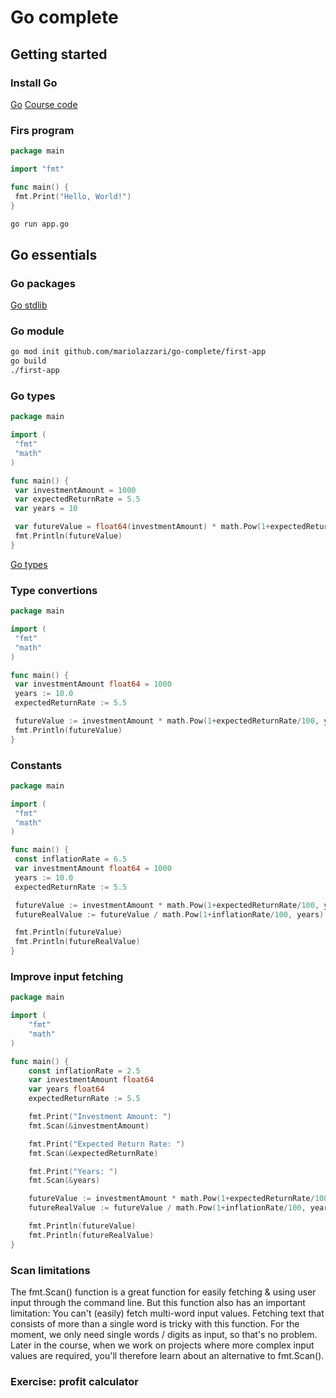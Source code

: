# Go complete

## Getting started

### Install Go

[Go](https://go.dev/)
[Course code](https://github.com/mschwarzmueller/go-complete-guide-resources)

### Firs program

```go
package main

import "fmt"

func main() {
 fmt.Print("Hello, World!")
}
```

```sh
go run app.go
```

## Go essentials

### Go packages

[Go stdlib](https://pkg.go.dev/std)

### Go module

```sh
go mod init github.com/mariolazzari/go-complete/first-app
go build
./first-app
```

### Go types

```go
package main

import (
 "fmt"
 "math"
)

func main() {
 var investmentAmount = 1000
 var expectedReturnRate = 5.5
 var years = 10

 var futureValue = float64(investmentAmount) * math.Pow(1+expectedReturnRate/100, float64(years))
 fmt.Println(futureValue)
}
```

[Go types](https://go.dev/tour/basics/11)

### Type convertions

```go
package main

import (
 "fmt"
 "math"
)

func main() {
 var investmentAmount float64 = 1000
 years := 10.0
 expectedReturnRate := 5.5

 futureValue := investmentAmount * math.Pow(1+expectedReturnRate/100, years)
 fmt.Println(futureValue)
}
```

### Constants

```go
package main

import (
 "fmt"
 "math"
)

func main() {
 const inflationRate = 6.5
 var investmentAmount float64 = 1000
 years := 10.0
 expectedReturnRate := 5.5

 futureValue := investmentAmount * math.Pow(1+expectedReturnRate/100, years)
 futureRealValue := futureValue / math.Pow(1+inflationRate/100, years)

 fmt.Println(futureValue)
 fmt.Println(futureRealValue)
}
```

### Improve input fetching

```go
package main

import (
	"fmt"
	"math"
)

func main() {
	const inflationRate = 2.5
	var investmentAmount float64
	var years float64
	expectedReturnRate := 5.5

	fmt.Print("Investment Amount: ")
	fmt.Scan(&investmentAmount)

	fmt.Print("Expected Return Rate: ")
	fmt.Scan(&expectedReturnRate)

	fmt.Print("Years: ")
	fmt.Scan(&years)

	futureValue := investmentAmount * math.Pow(1+expectedReturnRate/100, years)
	futureRealValue := futureValue / math.Pow(1+inflationRate/100, years)

	fmt.Println(futureValue)
	fmt.Println(futureRealValue)
}
```

### Scan limitations

The fmt.Scan() function is a great function for easily fetching & using user input through the command line.
But this function also has an important limitation: You can't (easily) fetch multi-word input values. Fetching text that consists of more than a single word is tricky with this function.
For the moment, we only need single words / digits as input, so that's no problem.
Later in the course, when we work on projects where more complex input values are required, you'll therefore learn about an alternative to fmt.Scan().

### Exercise: profit calculator

```go

```
